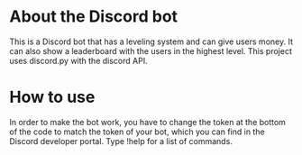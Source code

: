 # About the Discord bot

This is a Discord bot that has a leveling system and can give users money. It can also show a leaderboard with the users in the highest level. This project uses discord.py with the discord API.

# How to use
In order to make the bot work, you have to change the token at the bottom of the code to match the token of your bot, which you can find in the Discord developer portal.
Type !help for a list of commands.
